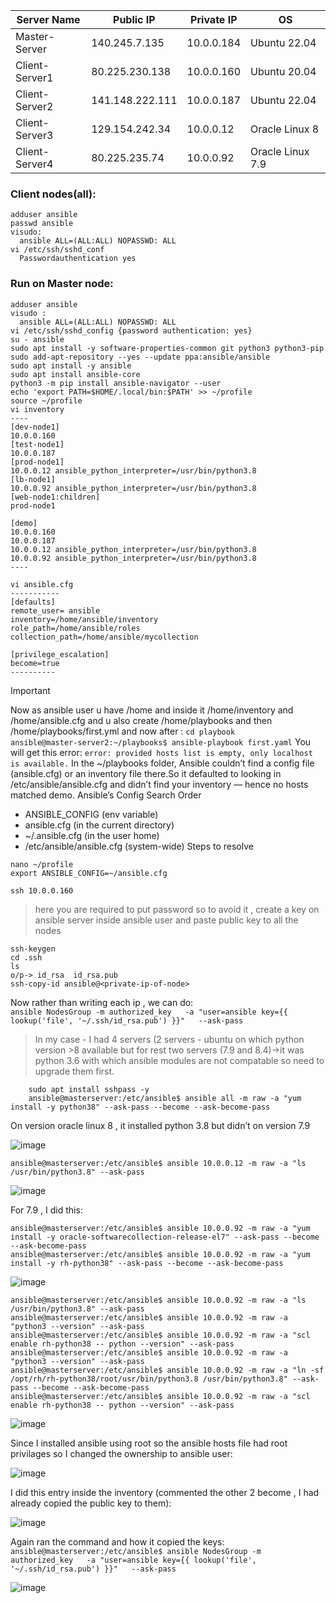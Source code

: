 | Server Name     | Public IP        | Private IP   | OS               |
|-----------------|------------------|--------------|------------------|
| Master-Server   | 140.245.7.135    | 10.0.0.184   | Ubuntu 22.04     |
| Client-Server1  | 80.225.230.138   | 10.0.0.160   | Ubuntu 20.04     |
| Client-Server2  | 141.148.222.111  | 10.0.0.187   | Ubuntu 22.04     |
| Client-Server3  | 129.154.242.34   | 10.0.0.12    | Oracle Linux 8   |
| Client-Server4  | 80.225.235.74    | 10.0.0.92    | Oracle Linux 7.9 |

### Client nodes(all):
```
adduser ansible
passwd ansible
visudo:
  ansible ALL=(ALL:ALL) NOPASSWD: ALL
vi /etc/ssh/sshd_conf
  Passwordauthentication yes
```

### Run on Master node:


```
adduser ansible
visudo :
  ansible ALL=(ALL:ALL) NOPASSWD: ALL
vi /etc/ssh/sshd_config {password authentication: yes}
su - ansible
sudo apt install -y software-properties-common git python3 python3-pip
sudo add-apt-repository --yes --update ppa:ansible/ansible
sudo apt install -y ansible
sudo apt install ansible-core
python3 -m pip install ansible-navigator --user
echo 'export PATH=$HOME/.local/bin:$PATH' >> ~/profile
source ~/profile
vi inventory
----
[dev-node1]
10.0.0.160
[test-node1]
10.0.0.187
[prod-node1]
10.0.0.12 ansible_python_interpreter=/usr/bin/python3.8
[lb-node1]
10.0.0.92 ansible_python_interpreter=/usr/bin/python3.8
[web-node1:children]
prod-node1

[demo]
10.0.0.160
10.0.0.187
10.0.0.12 ansible_python_interpreter=/usr/bin/python3.8
10.0.0.92 ansible_python_interpreter=/usr/bin/python3.8
----

vi ansible.cfg
-----------
[defaults]
remote_user= ansible
inventory=/home/ansible/inventory
role_path=/home/ansible/roles
collection_path=/home/ansible/mycollection

[privilege_escalation]
become=true
----------
```
> [!IMPORTANT]
> Now as ansible user u have /home and inside it /home/inventory and /home/ansible.cfg and u also create /home/playbooks and then /home/playbooks/first.yml and now after :
> `cd playbook`  
> `ansible@master-server2:~/playbooks$ ansible-playbook first.yaml`
> You will get this error:
> `error: provided hosts list is empty, only localhost is available.`
>  In the ~/playbooks folder, Ansible couldn’t find a config file (ansible.cfg) or an inventory file there.So it defaulted to looking in /etc/ansible/ansible.cfg and didn’t find your inventory — hence no hosts matched demo.
> Ansible’s Config Search Order
> - ANSIBLE_CONFIG (env variable)
> - ansible.cfg (in the current directory)
> - ~/.ansible.cfg (in the user home)
> - /etc/ansible/ansible.cfg (system-wide)
> Steps to resolve
> ```
> nano ~/profile
> export ANSIBLE_CONFIG=~/ansible.cfg
> ```
`ssh 10.0.0.160`
> here you are required to put password so to avoid it , create a key on ansible server inside ansible user and paste public key to all the nodes

```
ssh-keygen
cd .ssh
ls
o/p-> id_rsa  id_rsa.pub
ssh-copy-id ansible@<private-ip-of-node>
```

Now rather than writing each ip , we can do:  
`ansible NodesGroup -m authorized_key   -a "user=ansible key={{ lookup('file', '~/.ssh/id_rsa.pub') }}"   --ask-pass`

> 	In my case - I had 4 servers (2 servers - ubuntu on which python version >8 available but for rest two servers (7.9 and 8.4)->it was python 3.6 with which ansible modules are not compatable so need to upgrade them first.  
```
	sudo apt install sshpass -y
	ansible@masterserver:/etc/ansible$ ansible all -m raw -a "yum install -y python38" --ask-pass --become --ask-become-pass
```
On version oracle linux 8 , it installed python 3.8 but didn’t on version 7.9  

![image](https://github.com/user-attachments/assets/71f237da-c4c9-474a-a447-dec1943edfd2)

`ansible@masterserver:/etc/ansible$ ansible 10.0.0.12 -m raw -a "ls /usr/bin/python3.8" --ask-pass`

![image](https://github.com/user-attachments/assets/5e524baa-01df-4703-98b0-adbf42747739)

For 7.9 , I did this:  
```
ansible@masterserver:/etc/ansible$ ansible 10.0.0.92 -m raw -a "yum install -y oracle-softwarecollection-release-el7" --ask-pass --become --ask-become-pass
ansible@masterserver:/etc/ansible$ ansible 10.0.0.92 -m raw -a "yum install -y rh-python38" --ask-pass --become --ask-become-pass
```

![image](https://github.com/user-attachments/assets/d18d44a7-541d-408b-9ab3-5a8fd9a4d934)

```
ansible@masterserver:/etc/ansible$ ansible 10.0.0.92 -m raw -a "ls /usr/bin/python3.8" --ask-pass
ansible@masterserver:/etc/ansible$ ansible 10.0.0.92 -m raw -a "python3 --version" --ask-pass
ansible@masterserver:/etc/ansible$ ansible 10.0.0.92 -m raw -a "scl enable rh-python38 -- python --version" --ask-pass
ansible@masterserver:/etc/ansible$ ansible 10.0.0.92 -m raw -a "python3 --version" --ask-pass
ansible@masterserver:/etc/ansible$ ansible 10.0.0.92 -m raw -a "ln -sf /opt/rh/rh-python38/root/usr/bin/python3.8 /usr/bin/python3.8" --ask-pass --become --ask-become-pass
ansible@masterserver:/etc/ansible$ ansible 10.0.0.92 -m raw -a "scl enable rh-python38 -- python --version" --ask-pass
```

![image](https://github.com/user-attachments/assets/73e73abb-1271-4c9b-b72a-495e6bf92bfb)

Since I installed ansible using root so the ansible hosts file had root privilages so I changed the ownership to ansible user:  

![image](https://github.com/user-attachments/assets/c350ee4b-73b8-47d7-bf9a-376a26303e48)

I did this entry inside the inventory (commented the other 2 become , I had already copied the public key to them):  

![image](https://github.com/user-attachments/assets/9a49715d-dd15-4543-b188-b7ebe0f64bbc)

Again ran the command and how it copied the keys:
`ansible@masterserver:/etc/ansible$ ansible NodesGroup -m authorized_key   -a "user=ansible key={{ lookup('file', '~/.ssh/id_rsa.pub') }}"   --ask-pass`


![image](https://github.com/user-attachments/assets/e060139e-0986-46f9-9160-9b35487d9dd1)






